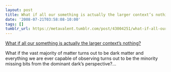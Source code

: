 ```yaml
---
layout: post
title: What if all our something is actually the larger context’s nothing?
date: '2008-07-21T03:58:08-10:00'
tags: []
tumblr_url: https://metavalent.tumblr.com/post/43004251/what-if-all-our-something-is-actually-the-larger
---
```

[What if all our something is actually the larger context’s nothing?](http://metavalent.com/?p=800)  

What if the vast majority of matter turns out to be dark matter and everything we are ever capable of observing turns out to be the minority missing bits from the dominant dark’s perspective?…

